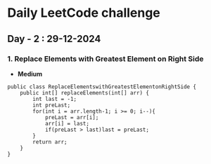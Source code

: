 # Daily LeetCode challenge

## Day - 2 : 29-12-2024

### 1. Replace Elements with Greatest Element on Right Side
- **Medium**
```
public class ReplaceElementswithGreatestElementonRightSide {
    public int[] replaceElements(int[] arr) {
        int last = -1;
        int preLast;
        for(int i = arr.length-1; i >= 0; i--){
            preLast = arr[i];
            arr[i] = last;
            if(preLast > last)last = preLast;
        }
        return arr;
    }
}

```
